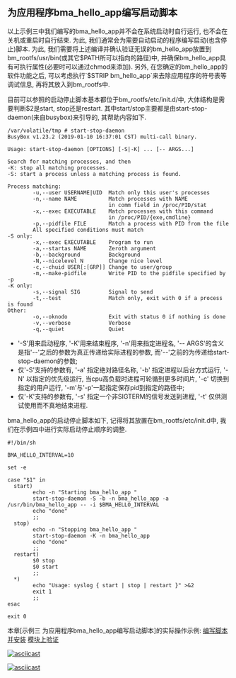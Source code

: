 ## 为应用程序bma_hello_app编写启动脚本

以上示例三中我们编写的bma_hello_app并不会在系统启动时自行运行, 也不会在关机或重启时自行结束. 为此, 我们通常会为需要自动启动的程序编写启动(也含停止)脚本. 为此, 我们需要将上述编译并确认验证无误的bm_hello_app放置到bm_rootfs/usr/bin(或其它$PATH所可以指向的路径)中, 并确保bm_hello_app具有可执行属性(必要时可以通过chmod来添加). 另外, 在您确定的bm_hello_app的软件功能之后, 可以考虑执行`$STRIP bm_hello_app`来去除应用程序的符号表等调试信息, 再将其放入到bm_rootfs中.

目前可以参照的启动停止脚本基本都位于bm_rootfs/etc/init.d/中, 大体结构是需要判断$2是start, stop还是restart. 其中start/stop主要都是由start-stop-daemon(来自busybox)来引导的, 其帮助内容如下.

```
/var/volatile/tmp # start-stop-daemon
BusyBox v1.23.2 (2019-01-10 16:37:01 CST) multi-call binary.

Usage: start-stop-daemon [OPTIONS] [-S|-K] ... [-- ARGS...]

Search for matching processes, and then
-K: stop all matching processes.
-S: start a process unless a matching process is found.

Process matching:
        -u,--user USERNAME|UID  Match only this user's processes
        -n,--name NAME          Match processes with NAME
                                in comm field in /proc/PID/stat
        -x,--exec EXECUTABLE    Match processes with this command
                                in /proc/PID/{exe,cmdline}
        -p,--pidfile FILE       Match a process with PID from the file
        All specified conditions must match
-S only:
        -x,--exec EXECUTABLE    Program to run
        -a,--startas NAME       Zeroth argument
        -b,--background         Background
        -N,--nicelevel N        Change nice level
        -c,--chuid USER[:[GRP]] Change to user/group
        -m,--make-pidfile       Write PID to the pidfile specified by -p
-K only:
        -s,--signal SIG         Signal to send
        -t,--test               Match only, exit with 0 if a process is found
Other:
        -o,--oknodo             Exit with status 0 if nothing is done
        -v,--verbose            Verbose
        -q,--quiet              Quiet
```

* '-S'用来启动程序, '-K'用来结束程序, '-n'用来指定进程名, '-- ARGS'的含义是指'--'之后的参数为真正传递给实际进程的参数, 而'--'之前的为传递给start-stop-daemon的参数;
* 仅'-S'支持的参数有, '-a' 指定绝对路径名称, '-b' 指定进程以后台方式运行, '-N' 以指定的优先级运行, 当cpu高负载时进程可轮循到更多时间片, '-c' 切换到指定的用户运行, '-m'与'-p'一起指定保存pid到指定的路径中;
* 仅'-K'支持的参数有, '-s' 指定一个非SIGTERM的信号发送到进程, '-t' 仅供测试使用而不真地结束进程.

bma_hello_app的启动停止脚本如下, 记得将其放置在bm_rootfs/etc/init.d中, 我们在示例四中进行实际启动停止顺序的调整.

```
#!/bin/sh

BMA_HELLO_INTERVAL=10

set -e

case "$1" in
  start)
        echo -n "Starting bma_hello_app "
        start-stop-daemon -S -b -n bma_hello_app -a /usr/bin/bma_hello_app -- -i $BMA_HELLO_INTERVAL
        echo "done"
        ;;
  stop)
        echo -n "Stopping bma_hello_app "
        start-stop-daemon -K -n bma_hello_app
        echo "done"
        ;;
  restart)
        $0 stop
        $0 start
        ;;
  *)
        echo "Usage: syslog { start | stop | restart }" >&2
        exit 1
        ;;
esac

exit 0
```

本章[示例三 为应用程序bma_hello_app编写启动脚本]的实际操作示例: [编写脚本并安装](https://asciinema.org/a/238778) [模块上验证](https://asciinema.org/a/238789)

[![asciicast](https://asciinema.org/a/238778.svg)](https://asciinema.org/a/238778)

[![asciicast](https://asciinema.org/a/238789.svg)](https://asciinema.org/a/238789)
